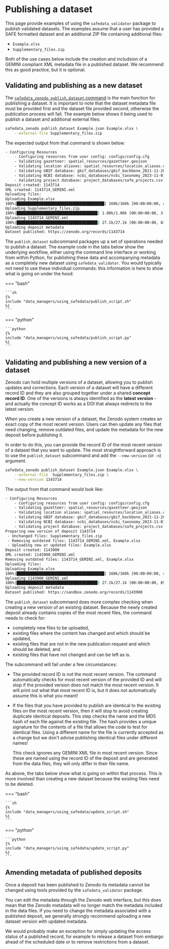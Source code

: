 # Publishing a dataset

<!-- markdownlint-disable MD046 MD033 -->

This page provide examples of using the `safedata_validator` package to publish
validated datasets. The examples assume that a user has provided a SAFE formatted
dataset and an additional ZIP file containing additional files:

* `Example.xlsx`
* `Supplementary_files.zip`

Both of the use cases below include the creation and includsion of a GEMINI compliant
XML metadata file in a published dataset. We recommend this as good practice, but it is
optional.

## Validating and publishing as a new dataset

The [`safedata_zenodo publish_dataset`
command](../command_line_tools/safedata_zenodo.md#the-publish_dataset-subcommand) is the
main function for publishing a dataset. It is important to note that the dataset
metadata file must be provided first and the dataset file provided second, otherwise the
publication process will fail. The example below shows it being used to publish a
dataset and additional external files:

```sh
safedata_zenodo publish_dataset Example.json Example.xlsx \
    --external-file Supplementary_files.zip
```

The expected output from that command is shown below:

```sh
- Configuring Resources
    - Configuring resources from user config: configs/config.cfg
    - Validating gazetteer: spatial_resources/gazetteer.geojson
    - Validating location aliases: spatial_resources/location_aliases.csv
    - Validating GBIF database: gbif_databases/gbif_backbone_2021-11-26.sqlite
    - Validating NCBI database: ncbi_databases/ncbi_taxonomy_2023-11-01.sqlite
    - Validating project database: project_databases/safe_projects.csv
Deposit created: 1143714
XML created: 1143714_GEMINI.xml
Uploading files:
Uploading Example.xlsx
100%|███████████████████████████████████████| 160k/160k [00:00<00:00, 494kB/s]
Uploading Supplementary_files.zip
100%|████████████████████████████████████| 1.00k/1.00k [00:00<00:00, 3.47kB/s]
Uploading 1143714_GEMINI.xml
100%|████████████████████████████████████| 27.1k/27.1k [00:00<00:00, 83.4kB/s]
Uploading deposit metadata
Dataset published: https://zenodo.org/records/1143714
```

The `publish_dataset` subcommand packages up a set of operations needed to publish a
dataset. The example code in the tabs below show the underlying workflow, either using
the command line interface or working from within Python,  for publishing these data and
accompanying metadata as a completely new dataset using `safedata_validator`. You would
typically not need to use these individual commands: this information is here to show
what is going on under the hood.

=== "bash"

    ```sh
    {%
    include "data_managers/using_safedata/publish_script.sh"
    %}
    ```

=== "python"

    ```python
    {%
    include "data_managers/using_safedata/publish_script.py"
    %}
    ```

## Validating and publishing a new version of a dataset

Zenodo can hold multiple versions of a dataset, allowing you to publish updates and
corrections. Each version of a dataset will have a different record ID and they are also
grouped together under a shared **concept record ID**. One of the versions is always
identified as the **latest version** - and actually the concept ID works as a DOI that
always redirects to the latest version.

When you create a new version of a dataset, the Zenodo system creates an exact copy of
the most recent version. Users can then update any files that need changing, remove
outdated files, and update the metadata for the new deposit before publishing it.

In order to do this, you can provide the record ID of the most recent version of a
dataset that you want to update. The most straightforward approach is to use the
`publish_dataset` subcommand and add the `--new-version` (or `-n`) argument.

```sh
safedata_zenodo publish_dataset Example.json Example.xlsx \
    --external-file  Supplementary_files.zip \
    --new-version 1143714
```

The output from that command would look like:

```sh
- Configuring Resources
    - Configuring resources from user config: configs/config.cfg
    - Validating gazetteer: spatial_resources/gazetteer.geojson
    - Validating location aliases: spatial_resources/location_aliases.csv
    - Validating GBIF database: gbif_databases/gbif_backbone_2021-11-26.sqlite
    - Validating NCBI database: ncbi_databases/ncbi_taxonomy_2023-11-01.sqlite
    - Validating project database: project_databases/safe_projects.csv
Preparing new version of deposit 1143714
 - Unchanged files: Supplementary_files.zip
 - Removing outdated files: 1143714_GEMINI.xml, Example.xlsx
 - Uploading new or updated files: Example.xlsx
Deposit created: 1143900
XML created: 1143900_GEMINI.xml
Removing outdated files: 1143714_GEMINI.xml, Example.xlsx
Uploading files:
Uploading Example.xlsx
100%|███████████████████████████████████████| 160k/160k [00:00<00:00, 479kB/s]
Uploading 1143900_GEMINI.xml
100%|████████████████████████████████████| 27.1k/27.1k [00:00<00:00, 89.0kB/s]
Uploading deposit metadata
Dataset published: https://sandbox.zenodo.org/records/1143900
```

The `publish_dataset` subcommand does more complex checking when creating a new version
of an existing dataset. Because the newly created deposit already contains copies of the
most recent files, the command needs to check for:

* completely new files to be uploaded,
* existing files where the content has changed and which should be updated,
* existing files that are not in the new publication request and which should be
  deleted, and
* existing files that have not changed and can be left as is.

The subcommand will fail under a few circumstances:

* The provided record ID is not the most recent version. The command automatically
  checks for most recent version of the provided ID and will stop if the provided
  version does not match the most recent version. It will print out what that most
  recent ID is, but it does not automatically assume this is what you meant!

* If the files that you have provided to publish are identical to the existing files on
  the most recent version, then it will stop to avoid creating duplicate identical
  deposits. This step checks the name and the MD5 hash of each file against the existing
  file. The hash provides a unique signature for the contents of a file that allows the
  code to test for identical files. Using a different name for the file is currently
  accepted as a change but we don't advise publishing identical files under different
  names!
  
  This check ignores any GEMINI XML file in most recent version. Since these are named
  using the record ID of the deposit and are generated from the data files, they will
  only differ in their file name.

As above, the tabs below show what is going on within that process. This is more
involved than creating a new dataset because the existing files need to be deleted.

=== "bash"

    ```sh
    {%
    include "data_managers/using_safedata/update_script.sh"
    %}
    ```

=== "python"

    ```python
    {%
    include "data_managers/using_safedata/update_script.py"
    %}
    ```

## Amending metadata of published deposits

Once a deposit has been published to Zenodo its metadata cannot be changed using tools
provided by the `safedata_validator` package.

You can edit the metadata through the Zenodo web interface, but this does mean that the
Zenodo metadata will no longer match the metadata included in the data files. If you
need to change the metadata associated with a published deposit, we generally strongly
recommend uploading a new dataset version with updated metadata.

We would probably make an exception for simply updating the access status of a published
record, for example to release a dataset from embargo ahead of the scheduled date or to
remove restrictions from a dataset.
